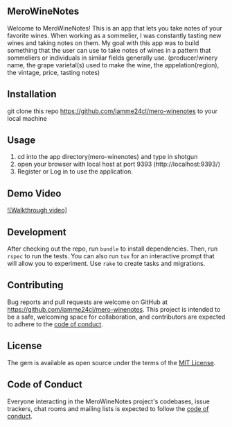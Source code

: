 ## MeroWineNotes

Welcome to MeroWineNotes! This is an app that lets you take notes of your favorite wines. When working as a sommelier, I was constantly tasting new wines and taking notes on them. My goal with this app was to build something that the user can use to take notes of wines in a pattern that sommeliers or individuals in similar fields generally use. (producer/winery name, the grape varietal(s) used to make the wine, the appelation(region), the vintage, price, tasting notes)

## Installation


git clone this repo https://github.com/iamme24cl/mero-winenotes to your local machine

## Usage

1. cd into the app directory(mero-winenotes) and type in shotgun
2. open your browser with local host at port 9393 (http://localhost:9393/)
3. Register or Log in to use the application.

## Demo Video
[![Walkthrough video]](https://)


## Development

After checking out the repo, run `bundle` to install dependencies. Then, run `rspec` to run the tests. You can also run `tux` for an interactive prompt that will allow you to experiment. Use `rake` to create tasks and migrations. 


## Contributing

Bug reports and pull requests are welcome on GitHub at https://github.com/iamme24cl/mero-winenotes. This project is intended to be a safe, welcoming space for collaboration, and contributors are expected to adhere to the [code of conduct](https://github.com/iamme24cl/mero-winenotes/blob/main/CODE_OF_CONDUCT.md).


## License

The gem is available as open source under the terms of the [MIT License](https://opensource.org/licenses/MIT).

## Code of Conduct

Everyone interacting in the MeroWineNotes project's codebases, issue trackers, chat rooms and mailing lists is expected to follow the [code of conduct](https://github.com/iamme24cl/mero-winenotes/blob/main/CODE_OF_CONDUCT.md).

